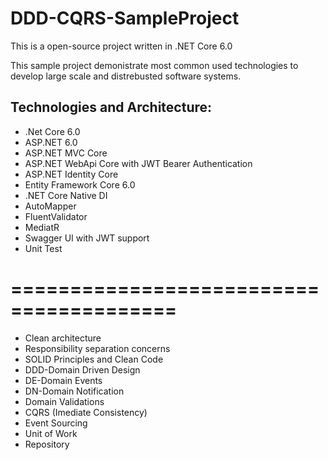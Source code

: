 # DDD-CQRS-SampleProject

This is a open-source project written in .NET Core 6.0

This sample project demonistrate most common used technologies to develop large scale  and distrebusted software systems.


## Technologies and Architecture:

- .Net Core 6.0
- ASP.NET 6.0
- ASP.NET MVC Core 
- ASP.NET WebApi Core with JWT Bearer Authentication
- ASP.NET Identity Core
- Entity Framework Core 6.0
- .NET Core Native DI
- AutoMapper
- FluentValidator
- MediatR
- Swagger UI with JWT support
- Unit Test
# ========================================
- Clean architecture
- Responsibility separation concerns
- SOLID Principles and Clean Code
- DDD-Domain Driven Design
- DE-Domain Events
- DN-Domain Notification
- Domain Validations
- CQRS (Imediate Consistency)
- Event Sourcing
- Unit of Work
- Repository

